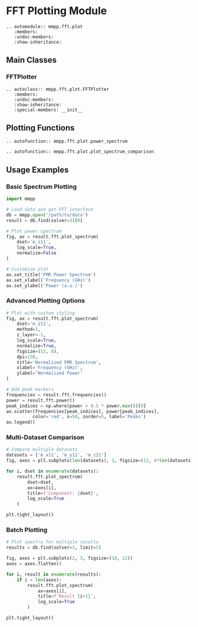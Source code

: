 # FFT Plotting Module

```{eval-rst}
.. automodule:: mmpp.fft.plot
   :members:
   :undoc-members:
   :show-inheritance:
```

## Main Classes

### FFTPlotter

```{eval-rst}
.. autoclass:: mmpp.fft.plot.FFTPlotter
   :members:
   :undoc-members:
   :show-inheritance:
   :special-members: __init__
```

## Plotting Functions

```{eval-rst}
.. autofunction:: mmpp.fft.plot.power_spectrum
```

```{eval-rst}
.. autofunction:: mmpp.fft.plot.plot_spectrum_comparison
```

## Usage Examples

### Basic Spectrum Plotting

```python
import mmpp

# Load data and get FFT interface
db = mmpp.open('/path/to/data')
result = db.find(solver=3)[0]

# Plot power spectrum
fig, ax = result.fft.plot_spectrum(
    dset='m_z11',
    log_scale=True,
    normalize=False
)

# Customize plot
ax.set_title('FMR Power Spectrum')
ax.set_xlabel('Frequency (GHz)')
ax.set_ylabel('Power (a.u.)')
```

### Advanced Plotting Options

```python
# Plot with custom styling
fig, ax = result.fft.plot_spectrum(
    dset='m_z11',
    method=1,
    z_layer=-1,
    log_scale=True,
    normalize=True,
    figsize=(12, 8),
    dpi=150,
    title='Normalized FMR Spectrum',
    xlabel='Frequency (GHz)',
    ylabel='Normalized Power'
)

# Add peak markers
frequencies = result.fft.frequencies()
power = result.fft.power()
peak_indices = np.where(power > 0.5 * power.max())[0]
ax.scatter(frequencies[peak_indices], power[peak_indices], 
          color='red', s=50, zorder=5, label='Peaks')
ax.legend()
```

### Multi-Dataset Comparison

```python
# Compare multiple datasets
datasets = ['m_x11', 'm_y11', 'm_z11']
fig, axes = plt.subplots(len(datasets), 1, figsize=(12, 4*len(datasets)))

for i, dset in enumerate(datasets):
    result.fft.plot_spectrum(
        dset=dset,
        ax=axes[i],
        title=f'Component: {dset}',
        log_scale=True
    )

plt.tight_layout()
```

### Batch Plotting

```python
# Plot spectra for multiple results
results = db.find(solver=3, limit=5)

fig, axes = plt.subplots(2, 3, figsize=(18, 12))
axes = axes.flatten()

for i, result in enumerate(results):
    if i < len(axes):
        result.fft.plot_spectrum(
            ax=axes[i],
            title=f'Result {i+1}',
            log_scale=True
        )

plt.tight_layout()
```
